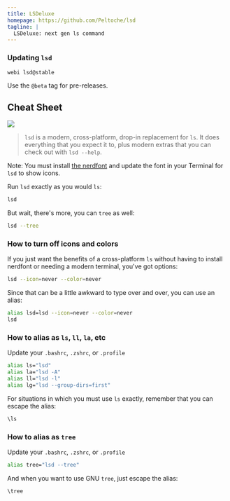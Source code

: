 ```yaml
---
title: LSDeluxe
homepage: https://github.com/Peltoche/lsd
tagline: |
  LSDeluxe: next gen ls command
---
```


### Updating `lsd`

`webi lsd@stable`

Use the `@beta` tag for pre-releases.

## Cheat Sheet

![](https://raw.githubusercontent.com/Peltoche/lsd/assets/screen_lsd.png)

> `lsd` is a modern, cross-platform, drop-in replacement for `ls`. It does
> everything that you expect it to, plus modern extras that you can check out
> with `lsd --help`.

Note: You must install [the nerdfont](https://webinstall.dev/nerdfont) and
update the font in your Terminal for `lsd` to show icons.

Run `lsd` exactly as you would `ls`:

```bash
lsd
```

But wait, there's more, you can `tree` as well:

```bash
lsd --tree
```

### How to turn off icons and colors

If you just want the benefits of a cross-platform `ls` without having to install
nerdfont or needing a modern terminal, you've got options:

```bash
lsd --icon=never --color=never
```

Since that can be a little awkward to type over and over, you can use an alias:

```bash
alias lsd=lsd --icon=never --color=never
lsd
```

### How to alias as `ls`, `ll`, `la`, etc

Update your `.bashrc`, `.zshrc`, or `.profile`

```bash
alias ls="lsd"
alias la="lsd -A"
alias ll="lsd -l"
alias lg="lsd --group-dirs=first"
```

For situations in which you must use `ls` exactly, remember that you can escape
the alias:

```bash
\ls
```

### How to alias as `tree`

Update your `.bashrc`, `.zshrc`, or `.profile`

```bash
alias tree="lsd --tree"
```

And when you want to use GNU `tree`, just escape the alias:

```bash
\tree
```
